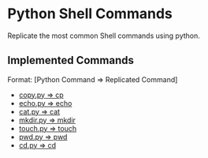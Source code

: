 # Python Shell Commands

Replicate the most common Shell commands using python.

## Implemented Commands

Format: [Python Command => Replicated Command]

* [copy.py => cp](copy.py)
* [echo.py => echo](echo.py)
* [cat.py => cat](cat.py)
* [mkdir.py => mkdir](mkdir.py)
* [touch.py => touch](touch.py)
* [pwd.py => pwd](pwd.py)
* [cd.py => cd](cd.py)
